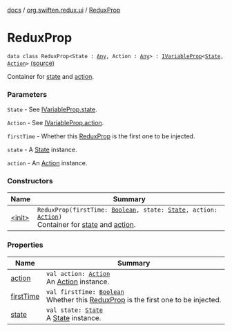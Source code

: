 [docs](../../index.md) / [org.swiften.redux.ui](../index.md) / [ReduxProp](./index.md)

# ReduxProp

`data class ReduxProp<State : `[`Any`](https://kotlinlang.org/api/latest/jvm/stdlib/kotlin/-any/index.html)`, Action : `[`Any`](https://kotlinlang.org/api/latest/jvm/stdlib/kotlin/-any/index.html)`> : `[`IVariableProp`](../-i-variable-prop/index.md)`<`[`State`](index.md#State)`, `[`Action`](index.md#Action)`>` [(source)](https://github.com/protoman92/KotlinRedux/tree/master/common\common-ui\src\main\kotlin/org/swiften/redux/ui/Props.kt#L38)

Container for [state](state.md) and [action](action.md).

### Parameters

`State` - See [IVariableProp.state](../-i-variable-prop/state.md).

`Action` - See [IVariableProp.action](../-i-variable-prop/action.md).

`firstTime` - Whether this [ReduxProp](./index.md) is the first one to be injected.

`state` - A [State](index.md#State) instance.

`action` - An [Action](index.md#Action) instance.

### Constructors

| Name | Summary |
|---|---|
| [&lt;init&gt;](-init-.md) | `ReduxProp(firstTime: `[`Boolean`](https://kotlinlang.org/api/latest/jvm/stdlib/kotlin/-boolean/index.html)`, state: `[`State`](index.md#State)`, action: `[`Action`](index.md#Action)`)`<br>Container for [state](state.md) and [action](action.md). |

### Properties

| Name | Summary |
|---|---|
| [action](action.md) | `val action: `[`Action`](index.md#Action)<br>An [Action](index.md#Action) instance. |
| [firstTime](first-time.md) | `val firstTime: `[`Boolean`](https://kotlinlang.org/api/latest/jvm/stdlib/kotlin/-boolean/index.html)<br>Whether this [ReduxProp](./index.md) is the first one to be injected. |
| [state](state.md) | `val state: `[`State`](index.md#State)<br>A [State](index.md#State) instance. |

